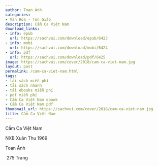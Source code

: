 ```yaml
---
author: Toan Ánh
categories:
- Văn Hóa - Tôn Giáo
description: Cầm Ca Việt Nam
download_links:
- info: epub
  url: https://sachvui.com/download/epub/6423
- info: mobi
  url: https://sachvui.com/download/mobi/6424
- info: pdf
  url: https://sachvui.com/download/pdf/6425
image: https://sachvui.com/cover/2018/cam-ca-viet-nam.jpg
layout: post
permalink: /cam-ca-viet-nam.html
tags:
- tải sách miễn phí
- tải sách nhanh
- tải ebooks miễn phí
- pdf miễn phí
- Cầm Ca Việt Nam ebook
- Cầm Ca Việt Nam pdf
thumbnail_url: https://sachvui.com/cover/2018/cam-ca-viet-nam.jpg
title: Cầm Ca Việt Nam
---
```


 <div class="item-desc text-justify"> <p>Cầm Ca Việt Nam</p><p>NXB Xuân Thu 1969</p><p>Toan Ánh</p><p> 275 Trang</p> </div>